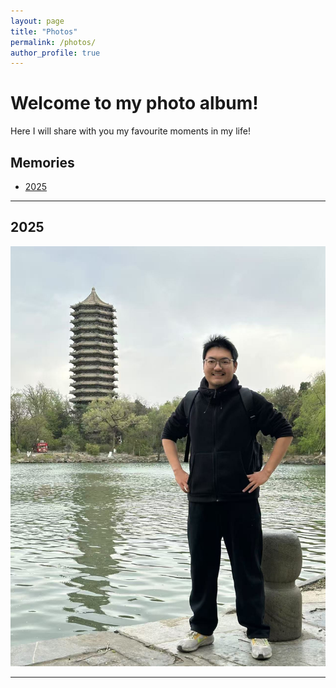 ```yaml
---
layout: page
title: "Photos"
permalink: /photos/
author_profile: true
---
```


# Welcome to my photo album!

Here I will share with you my favourite moments in my life!

## Memories

- [2025](#year-2025)


---

## <a id="year-2025"></a>**2025**

![北大未名湖](/images/20250412_1.jpg)

---

